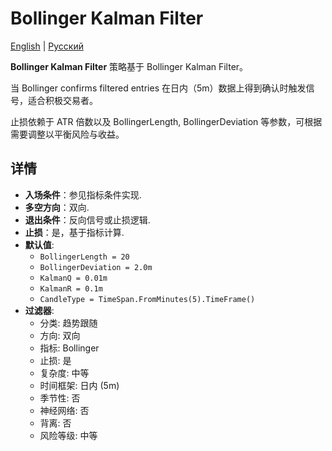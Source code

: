 # Bollinger Kalman Filter
[English](README.md) | [Русский](README_ru.md)

**Bollinger Kalman Filter** 策略基于 Bollinger Kalman Filter。

当 Bollinger confirms filtered entries 在日内（5m）数据上得到确认时触发信号，适合积极交易者。

止损依赖于 ATR 倍数以及 BollingerLength, BollingerDeviation 等参数，可根据需要调整以平衡风险与收益。

## 详情
- **入场条件**：参见指标条件实现.
- **多空方向**：双向.
- **退出条件**：反向信号或止损逻辑.
- **止损**：是，基于指标计算.
- **默认值**:
  - `BollingerLength = 20`
  - `BollingerDeviation = 2.0m`
  - `KalmanQ = 0.01m`
  - `KalmanR = 0.1m`
  - `CandleType = TimeSpan.FromMinutes(5).TimeFrame()`
- **过滤器**:
  - 分类: 趋势跟随
  - 方向: 双向
  - 指标: Bollinger
  - 止损: 是
  - 复杂度: 中等
  - 时间框架: 日内 (5m)
  - 季节性: 否
  - 神经网络: 否
  - 背离: 否
  - 风险等级: 中等
